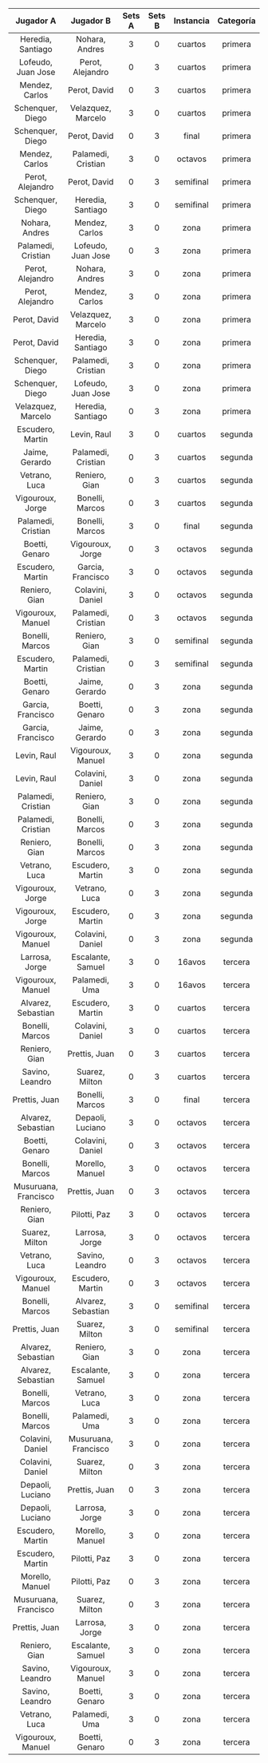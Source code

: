 |      Jugador A       |      Jugador B       |  Sets A  |  Sets B  |  Instancia  |  Categoría  |
|:--------------------:|:--------------------:|:--------:|:--------:|:-----------:|:-----------:|
|  Heredia, Santiago   |    Nohara, Andres    |    3     |    0     |   cuartos   |   primera   |
|  Lofeudo, Juan Jose  |   Perot, Alejandro   |    0     |    3     |   cuartos   |   primera   |
|    Mendez, Carlos    |     Perot, David     |    0     |    3     |   cuartos   |   primera   |
|   Schenquer, Diego   |  Velazquez, Marcelo  |    3     |    0     |   cuartos   |   primera   |
|   Schenquer, Diego   |     Perot, David     |    0     |    3     |    final    |   primera   |
|    Mendez, Carlos    |  Palamedi, Cristian  |    3     |    0     |   octavos   |   primera   |
|   Perot, Alejandro   |     Perot, David     |    0     |    3     |  semifinal  |   primera   |
|   Schenquer, Diego   |  Heredia, Santiago   |    3     |    0     |  semifinal  |   primera   |
|    Nohara, Andres    |    Mendez, Carlos    |    3     |    0     |    zona     |   primera   |
|  Palamedi, Cristian  |  Lofeudo, Juan Jose  |    0     |    3     |    zona     |   primera   |
|   Perot, Alejandro   |    Nohara, Andres    |    3     |    0     |    zona     |   primera   |
|   Perot, Alejandro   |    Mendez, Carlos    |    3     |    0     |    zona     |   primera   |
|     Perot, David     |  Velazquez, Marcelo  |    3     |    0     |    zona     |   primera   |
|     Perot, David     |  Heredia, Santiago   |    3     |    0     |    zona     |   primera   |
|   Schenquer, Diego   |  Palamedi, Cristian  |    3     |    0     |    zona     |   primera   |
|   Schenquer, Diego   |  Lofeudo, Juan Jose  |    3     |    0     |    zona     |   primera   |
|  Velazquez, Marcelo  |  Heredia, Santiago   |    0     |    3     |    zona     |   primera   |
|   Escudero, Martin   |     Levin, Raul      |    3     |    0     |   cuartos   |   segunda   |
|    Jaime, Gerardo    |  Palamedi, Cristian  |    0     |    3     |   cuartos   |   segunda   |
|    Vetrano, Luca     |    Reniero, Gian     |    0     |    3     |   cuartos   |   segunda   |
|   Vigouroux, Jorge   |   Bonelli, Marcos    |    0     |    3     |   cuartos   |   segunda   |
|  Palamedi, Cristian  |   Bonelli, Marcos    |    3     |    0     |    final    |   segunda   |
|    Boetti, Genaro    |   Vigouroux, Jorge   |    0     |    3     |   octavos   |   segunda   |
|   Escudero, Martin   |  Garcia, Francisco   |    3     |    0     |   octavos   |   segunda   |
|    Reniero, Gian     |   Colavini, Daniel   |    3     |    0     |   octavos   |   segunda   |
|  Vigouroux, Manuel   |  Palamedi, Cristian  |    0     |    3     |   octavos   |   segunda   |
|   Bonelli, Marcos    |    Reniero, Gian     |    3     |    0     |  semifinal  |   segunda   |
|   Escudero, Martin   |  Palamedi, Cristian  |    0     |    3     |  semifinal  |   segunda   |
|    Boetti, Genaro    |    Jaime, Gerardo    |    0     |    3     |    zona     |   segunda   |
|  Garcia, Francisco   |    Boetti, Genaro    |    0     |    3     |    zona     |   segunda   |
|  Garcia, Francisco   |    Jaime, Gerardo    |    0     |    3     |    zona     |   segunda   |
|     Levin, Raul      |  Vigouroux, Manuel   |    3     |    0     |    zona     |   segunda   |
|     Levin, Raul      |   Colavini, Daniel   |    3     |    0     |    zona     |   segunda   |
|  Palamedi, Cristian  |    Reniero, Gian     |    3     |    0     |    zona     |   segunda   |
|  Palamedi, Cristian  |   Bonelli, Marcos    |    0     |    3     |    zona     |   segunda   |
|    Reniero, Gian     |   Bonelli, Marcos    |    0     |    3     |    zona     |   segunda   |
|    Vetrano, Luca     |   Escudero, Martin   |    3     |    0     |    zona     |   segunda   |
|   Vigouroux, Jorge   |    Vetrano, Luca     |    0     |    3     |    zona     |   segunda   |
|   Vigouroux, Jorge   |   Escudero, Martin   |    0     |    3     |    zona     |   segunda   |
|  Vigouroux, Manuel   |   Colavini, Daniel   |    0     |    3     |    zona     |   segunda   |
|    Larrosa, Jorge    |  Escalante, Samuel   |    3     |    0     |   16avos    |   tercera   |
|  Vigouroux, Manuel   |    Palamedi, Uma     |    3     |    0     |   16avos    |   tercera   |
|  Alvarez, Sebastian  |   Escudero, Martin   |    3     |    0     |   cuartos   |   tercera   |
|   Bonelli, Marcos    |   Colavini, Daniel   |    3     |    0     |   cuartos   |   tercera   |
|    Reniero, Gian     |    Prettis, Juan     |    0     |    3     |   cuartos   |   tercera   |
|   Savino, Leandro    |    Suarez, Milton    |    0     |    3     |   cuartos   |   tercera   |
|    Prettis, Juan     |   Bonelli, Marcos    |    3     |    0     |    final    |   tercera   |
|  Alvarez, Sebastian  |   Depaoli, Luciano   |    3     |    0     |   octavos   |   tercera   |
|    Boetti, Genaro    |   Colavini, Daniel   |    0     |    3     |   octavos   |   tercera   |
|   Bonelli, Marcos    |   Morello, Manuel    |    3     |    0     |   octavos   |   tercera   |
| Musuruana, Francisco |    Prettis, Juan     |    0     |    3     |   octavos   |   tercera   |
|    Reniero, Gian     |     Pilotti, Paz     |    3     |    0     |   octavos   |   tercera   |
|    Suarez, Milton    |    Larrosa, Jorge    |    3     |    0     |   octavos   |   tercera   |
|    Vetrano, Luca     |   Savino, Leandro    |    0     |    3     |   octavos   |   tercera   |
|  Vigouroux, Manuel   |   Escudero, Martin   |    0     |    3     |   octavos   |   tercera   |
|   Bonelli, Marcos    |  Alvarez, Sebastian  |    3     |    0     |  semifinal  |   tercera   |
|    Prettis, Juan     |    Suarez, Milton    |    3     |    0     |  semifinal  |   tercera   |
|  Alvarez, Sebastian  |    Reniero, Gian     |    3     |    0     |    zona     |   tercera   |
|  Alvarez, Sebastian  |  Escalante, Samuel   |    3     |    0     |    zona     |   tercera   |
|   Bonelli, Marcos    |    Vetrano, Luca     |    3     |    0     |    zona     |   tercera   |
|   Bonelli, Marcos    |    Palamedi, Uma     |    3     |    0     |    zona     |   tercera   |
|   Colavini, Daniel   | Musuruana, Francisco |    3     |    0     |    zona     |   tercera   |
|   Colavini, Daniel   |    Suarez, Milton    |    0     |    3     |    zona     |   tercera   |
|   Depaoli, Luciano   |    Prettis, Juan     |    0     |    3     |    zona     |   tercera   |
|   Depaoli, Luciano   |    Larrosa, Jorge    |    3     |    0     |    zona     |   tercera   |
|   Escudero, Martin   |   Morello, Manuel    |    3     |    0     |    zona     |   tercera   |
|   Escudero, Martin   |     Pilotti, Paz     |    3     |    0     |    zona     |   tercera   |
|   Morello, Manuel    |     Pilotti, Paz     |    0     |    3     |    zona     |   tercera   |
| Musuruana, Francisco |    Suarez, Milton    |    0     |    3     |    zona     |   tercera   |
|    Prettis, Juan     |    Larrosa, Jorge    |    3     |    0     |    zona     |   tercera   |
|    Reniero, Gian     |  Escalante, Samuel   |    3     |    0     |    zona     |   tercera   |
|   Savino, Leandro    |  Vigouroux, Manuel   |    3     |    0     |    zona     |   tercera   |
|   Savino, Leandro    |    Boetti, Genaro    |    3     |    0     |    zona     |   tercera   |
|    Vetrano, Luca     |    Palamedi, Uma     |    3     |    0     |    zona     |   tercera   |
|  Vigouroux, Manuel   |    Boetti, Genaro    |    0     |    3     |    zona     |   tercera   |